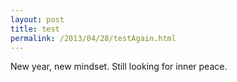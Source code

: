 ```yaml
---
layout: post
title: test
permalink: /2013/04/28/testAgain.html
---
```


New year, new mindset. Still looking for inner peace.